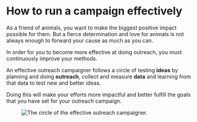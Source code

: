 # How to run a campaign effectively

As a friend of animals, you want to make the biggest positive impact possible
for them. But a fierce determination and love for animals is not always enough
to forward your cause as much as you can.

In order for you to become more effective at doing outreach, you must
continuously improve your methods.

An effective outreach campaigner follows a circle of testing **ideas** by
planning and doing **outreach**, collect and measure **data** and learning from
that data to test new and better ideas.

Doing this will make your efforts more impactful and better fulfill the goals
that you have set for your outreach campaign.

<figure>
  <img src="guide-outreach-how-to-run-a-campaign.png" alt="The circle of the
  effective outreach campaigner."/>
</figure>
